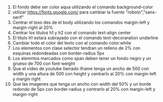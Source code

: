 1. El fondo debe ser color aqua utilizando el comando background-color
2. utilizar https://fonts.google.com/ para cambiar la fuente "roboto","sans-serif"
3. Centrar el texo des de el body utilizando los comandos margin-left y margin-right al 20%
4. Centrar los titulos h1 y h2 con el comando text-align center
5. El titulo h1 estara subrayado con el comando text-decoraration underline 
6. Cambiar todo el color del texto con el comando color:white 
7. Los elementos con clase selector tendran un relleno de 2% con esquinas redondeadas con border-radius 5px
8. Los elemntos marcados como span deben tener un fondo negro y un grueso de 700 con font-weight
9. Que el video de youtube llamado iframe tenga un ancho de 500 con width y una altura de 500 con height y centrarlo al 20% con margin-left y margin right
10.  Que las imagenes que tenga un ancho con width del 50% y un borde redondo de 5px con border-radius y centrarlo al 20% con    margin-left y margin-right
